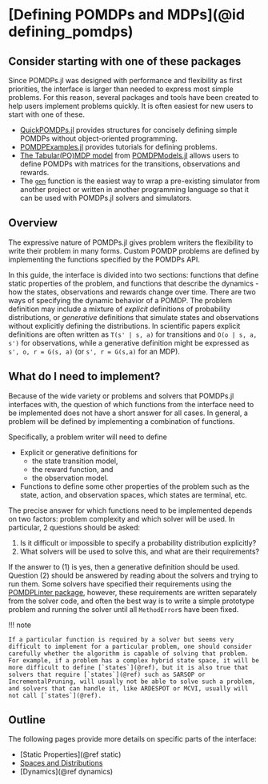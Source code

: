 # [Defining POMDPs and MDPs](@id defining_pomdps)

## Consider starting with one of these packages

Since POMDPs.jl was designed with performance and flexibility as first priorities, the interface is larger than needed to express most simple problems. For this reason, several packages and tools have been created to help users implement problems quickly. It is often easiest for new users to start with one of these.

- [QuickPOMDPs.jl](https://github.com/JuliaPOMDP/QuickPOMDPs.jl) provides structures for concisely defining simple POMDPs without object-oriented programming.
- [POMDPExamples.jl](https://github.com/JuliaPOMDP/POMDPExamples.jl) provides tutorials for defining problems. 
- [The Tabular(PO)MDP model](https://github.com/JuliaPOMDP/POMDPExamples.jl/blob/master/notebooks/Defining-a-tabular-POMDP.ipynb) from [POMDPModels.jl](https://github.com/JuliaPOMDP/POMDPModels.jl) allows users to define POMDPs with matrices for the transitions, observations and rewards.
- The [`gen`](@ref) function is the easiest way to wrap a pre-existing simulator from another project or written in another programming language so that it can be used with POMDPs.jl solvers and simulators.

## Overview

The expressive nature of POMDPs.jl gives problem writers the flexibility to write their problem in many forms.
Custom POMDP problems are defined by implementing the functions specified by the POMDPs API.

In this guide, the interface is divided into two sections: functions that define static properties of the problem, and functions that describe the dynamics - how the states, observations and rewards change over time. There are two ways of specifying the dynamic behavior of a POMDP. The problem definition may include a mixture of *explicit* definitions of probability distributions, or *generative* definitions that simulate states and observations without explicitly defining the distributions. In scientific papers explicit definitions are often written as ``T(s' | s, a)`` for transitions and ``O(o | s, a, s')`` for observations, while a generative definition might be expressed as ``s', o, r = G(s, a)`` (or ``s', r = G(s,a)`` for an MDP).

## What do I need to implement?

Because of the wide variety or problems and solvers that POMDPs.jl interfaces with, the question of which functions from the interface need to be implemented does not have a short answer for all cases. In general, a problem will be defined by implementing a combination of functions.

Specifically, a problem writer will need to define
- Explicit or generative definitions for 
    - the state transition model,
    - the reward function, and
    - the observation model.
- Functions to define some other properties of the problem such as the state, action, and observation spaces, which states are terminal, etc.

The precise answer for which functions need to be implemented depends on two factors: problem complexity and which solver will be used.
In particular, 2 questions should be asked:
1. Is it difficult or impossible to specify a probability distribution explicitly?
2. What solvers will be used to solve this, and what are their requirements?

If the answer to (1) is yes, then a generative definition should be used. Question (2) should be answered by reading about the solvers and trying to run them. Some solvers have specified their requirements using the [POMDPLinter package](https://github.com/JuliaPOMDP/POMDPLinter.jl), however, these requirements are written separately from the solver code, and often the best way is to write a simple prototype problem and running the solver until all `MethodError`s have been fixed.

!!! note

    If a particular function is required by a solver but seems very difficult to implement for a particular problem, one should consider carefully whether the algorithm is capable of solving that problem. For example, if a problem has a complex hybrid state space, it will be more difficult to define [`states`](@ref), but it is also true that solvers that require [`states`](@ref) such as SARSOP or IncrementalPruning, will usually not be able to solve such a problem, and solvers that can handle it, like ARDESPOT or MCVI, usually will not call [`states`](@ref).

## Outline

The following pages provide more details on specific parts of the interface:

- [Static Properties](@ref static)
- [Spaces and Distributions](@ref)
- [Dynamics](@ref dynamics)
